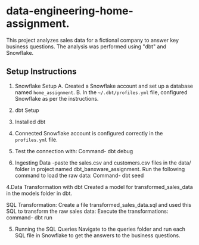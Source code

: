 # data-engineering-home-assignment.

This project analyzes sales data for a fictional company to answer key business questions. The analysis was performed using "dbt"  and Snowflake.

## Setup Instructions

1. Snowflake Setup
A. Created a Snowflake account  and set up a database named `home_assignment`.
B. In the `~/.dbt/profiles.yml` file, configured Snowflake as per the instructions.

 2. dbt Setup
1. Installed dbt 
2. Connected Snowflake account is configured correctly in the `profiles.yml` file.
3. Test the connection with:
  Command-
   dbt debug

3. Ingesting Data
-paste the sales.csv and customers.csv files in the data/ folder in project named dbt_banxware_assignment.
Run the following command to load the raw data:
Command-
dbt seed

4.Data Transformation with dbt
Created a model for transformed_sales_data in the models folder in dbt.

SQL Transformation: Create a file transformed_sales_data.sql and used this SQL to transform the raw sales data:
Execute the transformations:
command-
dbt run

5. Running the SQL Queries
Navigate to the queries folder and run each SQL file in Snowflake to get the answers to the business questions.

